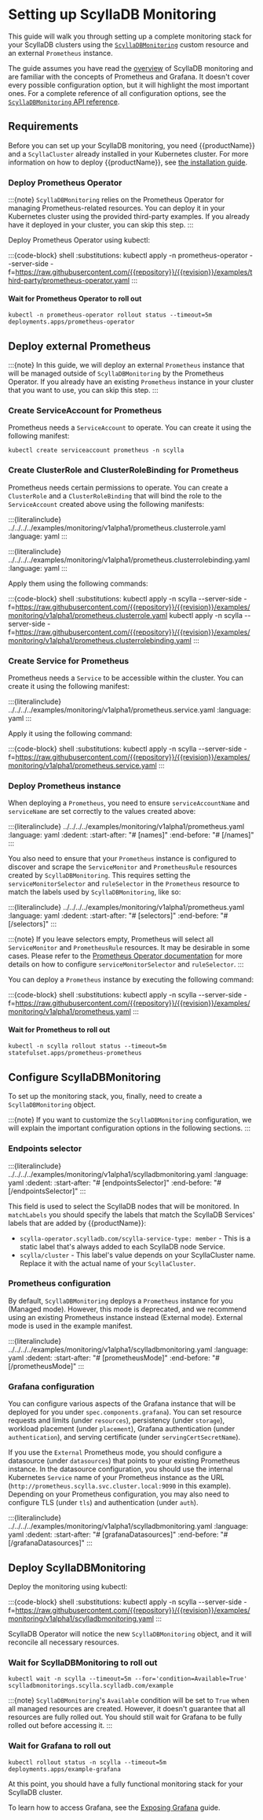 # Setting up ScyllaDB Monitoring

This guide will walk you through setting up a complete monitoring stack for your ScyllaDB clusters using the
[`ScyllaDBMonitoring`](../../api-reference/groups/scylla.scylladb.com/scylladbmonitorings.rst) custom resource and an external `Prometheus` instance.

The guide assumes you have read the [overview](overview.md) of ScyllaDB monitoring and are familiar with the concepts of Prometheus and Grafana.
It doesn't cover every possible configuration option, but it will highlight the most important ones. For a complete reference of all configuration options, 
see the [`ScyllaDBMonitoring` API reference](../../api-reference/groups/scylla.scylladb.com/scylladbmonitorings.rst).

## Requirements

Before you can set up your ScyllaDB monitoring, you need {{productName}} and a `ScyllaCluster` already installed in your Kubernetes cluster.
For more information on how to deploy {{productName}}, see [the installation guide](../../installation/overview.md).

### Deploy Prometheus Operator

:::{note}
`ScyllaDBMonitoring` relies on the Prometheus Operator for managing Prometheus-related resources.
You can deploy it in your Kubernetes cluster using the provided third-party examples. If you already have it deployed
in your cluster, you can skip this step.
:::

Deploy Prometheus Operator using kubectl:

:::{code-block} shell
:substitutions:
kubectl apply -n prometheus-operator --server-side -f=https://raw.githubusercontent.com/{{repository}}/{{revision}}/examples/third-party/prometheus-operator.yaml
:::

#### Wait for Prometheus Operator to roll out

```console
kubectl -n prometheus-operator rollout status --timeout=5m deployments.apps/prometheus-operator
```

## Deploy external Prometheus

:::{note}
In this guide, we will deploy an external `Prometheus` instance that will be managed outside of `ScyllaDBMonitoring` by the Prometheus Operator.
If you already have an existing `Prometheus` instance in your cluster that you want to use, you can skip this step.
:::

### Create ServiceAccount for Prometheus

Prometheus needs a `ServiceAccount` to operate. You can create it using the following manifest:

```shell
kubectl create serviceaccount prometheus -n scylla
```

### Create ClusterRole and ClusterRoleBinding for Prometheus

Prometheus needs certain permissions to operate. You can create a `ClusterRole` and a `ClusterRoleBinding` that will bind
the role to the `ServiceAccount` created above using the following manifests:

:::{literalinclude} ../../../../examples/monitoring/v1alpha1/prometheus.clusterrole.yaml
:language: yaml
:::

:::{literalinclude} ../../../../examples/monitoring/v1alpha1/prometheus.clusterrolebinding.yaml
:language: yaml
:::

Apply them using the following commands:

:::{code-block} shell
:substitutions:
kubectl apply -n scylla --server-side -f=https://raw.githubusercontent.com/{{repository}}/{{revision}}/examples/monitoring/v1alpha1/prometheus.clusterrole.yaml
kubectl apply -n scylla --server-side -f=https://raw.githubusercontent.com/{{repository}}/{{revision}}/examples/monitoring/v1alpha1/prometheus.clusterrolebinding.yaml
:::

### Create Service for Prometheus

Prometheus needs a `Service` to be accessible within the cluster. You can create it using the following manifest:

:::{literalinclude} ../../../../examples/monitoring/v1alpha1/prometheus.service.yaml
:language: yaml
:::

Apply it using the following command:

:::{code-block} shell
:substitutions:
kubectl apply -n scylla --server-side -f=https://raw.githubusercontent.com/{{repository}}/{{revision}}/examples/monitoring/v1alpha1/prometheus.service.yaml
:::

### Deploy Prometheus instance

When deploying a `Prometheus`, you need to ensure `serviceAccountName` and `serviceName` are set correctly to the values created above:

:::{literalinclude} ../../../../examples/monitoring/v1alpha1/prometheus.yaml
:language: yaml
:dedent:
:start-after: "# [names]"
:end-before: "# [/names]"
:::

You also need to ensure that your `Prometheus` instance is configured to discover and scrape the
`ServiceMonitor` and `PrometheusRule` resources created by `ScyllaDBMonitoring`. This requires setting the
`serviceMonitorSelector` and `ruleSelector` in the `Prometheus` resource to match the labels used by `ScyllaDBMonitoring`, like so:

:::{literalinclude} ../../../../examples/monitoring/v1alpha1/prometheus.yaml
:language: yaml
:dedent:
:start-after: "# [selectors]"
:end-before: "# [/selectors]"
:::

:::{note}
If you leave selectors empty, Prometheus will select all `ServiceMonitor` and `PrometheusRule` resources. It may be desirable in some cases.
Please refer to the [Prometheus Operator documentation](https://prometheus-operator.dev/docs/api-reference/api/#monitoring.coreos.com/v1.PrometheusSpec)
for more details on how to configure `serviceMonitorSelector` and `ruleSelector`.
:::

You can deploy a `Prometheus` instance by executing the following command:

:::{code-block} shell
:substitutions:
kubectl apply -n scylla --server-side -f=https://raw.githubusercontent.com/{{repository}}/{{revision}}/examples/monitoring/v1alpha1/prometheus.yaml
:::

#### Wait for Prometheus to roll out

```console
kubectl -n scylla rollout status --timeout=5m statefulset.apps/prometheus-prometheus
```

## Configure ScyllaDBMonitoring

To set up the monitoring stack, you, finally, need to create a `ScyllaDBMonitoring` object.

:::{note}
If you want to customize the `ScyllaDBMonitoring` configuration, we will explain the important configuration options in the following sections.
:::

### Endpoints selector

:::{literalinclude} ../../../../examples/monitoring/v1alpha1/scylladbmonitoring.yaml
:language: yaml
:dedent:
:start-after: "# [endpointsSelector]"
:end-before: "# [/endpointsSelector]"
:::

This field is used to select the ScyllaDB nodes that will be monitored. In `matchLabels` you should specify the labels that match the ScyllaDB
Services' labels that are added by {{productName}}:

- `scylla-operator.scylladb.com/scylla-service-type: member` - This is a static label that's always added to each ScyllaDB node Service.
- `scylla/cluster` - This label's value depends on your ScyllaCluster name. Replace it with the actual name of your `ScyllaCluster`.

### Prometheus configuration

By default, `ScyllaDBMonitoring` deploys a `Prometheus` instance for you (Managed mode). However, this mode is deprecated,
and we recommend using an existing Prometheus instance instead (External mode). External mode is used in the example manifest.

:::{literalinclude} ../../../../examples/monitoring/v1alpha1/scylladbmonitoring.yaml
:language: yaml
:dedent:
:start-after: "# [prometheusMode]"
:end-before: "# [/prometheusMode]"
:::

### Grafana configuration

You can configure various aspects of the Grafana instance that will be deployed for you under `spec.components.grafana`). You can set resource requests
and limits (under `resources`), persistency (under `storage`), workload placement (under `placement`), Grafana authentication
(under `authentication`), and serving certificate (under `servingCertSecretName`).

If you use the `External` Prometheus mode, you should configure a datasource (under `datasources`) that points to your existing Prometheus instance.
In the datasource configuration, you should use the internal Kubernetes `Service` name of your Prometheus instance as the URL (`http://prometheus.scylla.svc.cluster.local:9090` in this example).
Depending on your Prometheus configuration, you may also need to configure TLS (under `tls`) and authentication (under `auth`).

:::{literalinclude} ../../../../examples/monitoring/v1alpha1/scylladbmonitoring.yaml
:language: yaml
:dedent:
:start-after: "# [grafanaDatasources]"
:end-before: "# [/grafanaDatasources]"
:::

## Deploy ScyllaDBMonitoring

Deploy the monitoring using kubectl:

:::{code-block} shell
:substitutions:
kubectl apply -n scylla --server-side -f=https://raw.githubusercontent.com/{{repository}}/{{revision}}/examples/monitoring/v1alpha1/scylladbmonitoring.yaml
:::

ScyllaDB Operator will notice the new `ScyllaDBMonitoring` object, and it will reconcile all necessary resources.

### Wait for ScyllaDBMonitoring to roll out
```console
kubectl wait -n scylla --timeout=5m --for='condition=Available=True' scylladbmonitorings.scylla.scylladb.com/example
```

:::{note}
`ScyllaDBMonitoring`'s `Available` condition will be set to `True` when all managed resources are created. However, it doesn't
guarantee that all resources are fully rolled out. You should still wait for Grafana to be fully rolled out
before accessing it.
:::

### Wait for Grafana to roll out
```console
kubectl rollout status -n scylla --timeout=5m deployments.apps/example-grafana
```

At this point, you should have a fully functional monitoring stack for your ScyllaDB cluster.

To learn how to access Grafana, see the [Exposing Grafana](exposing-grafana.md) guide.
